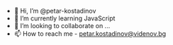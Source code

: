 - 👋 Hi, I’m @petar-kostadinov
- 🌱 I’m currently learning JavaScript
- 💞️ I’m looking to collaborate on ...
- 📫 How to reach me - petar.kostadinov@videnov.bg

<!---
petar-kostadinov/petar-kostadinov is a ✨ special ✨ repository because its `README.md` (this file) appears on your GitHub profile.
You can click the Preview link to take a look at your changes.
--->
